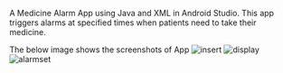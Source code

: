A Medicine Alarm App using Java and
XML in Android Studio. This app triggers alarms at
specified times when patients need to take their
medicine.

The below image shows the screenshots of App
![insert](https://github.com/sarfaraz800/Android-App/assets/111069645/b0e006a2-6ca1-4781-bfa7-96050aa2684a)
![display](https://github.com/sarfaraz800/Android-App/assets/111069645/9b527c4b-18b0-4d88-9a8c-64ffc8e2c3a5)
![alarmset](https://github.com/sarfaraz800/Android-App/assets/111069645/782484b5-0c41-49a2-b386-92e86965be68)
